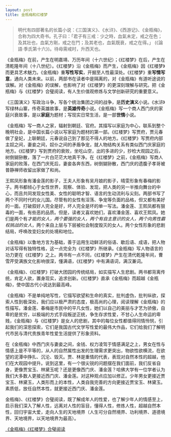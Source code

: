 ```yaml
---
layout: post
title: 金瓶梅和红楼梦
---
```


>明代有四部著名的长篇小说：《三国演义》、《水浒》、《西游记》、《金瓶梅》，合称为四大奇书。孔子曰：「君子有三戒：少之時，血氣未定，戒之在色；及其壯也，血氣方剛，戒之在鬥；及其老也，血氣既衰，戒之在得。」 (《論語·季氏第十六》)。待毋需戒时，升西天也。

《金瓶梅》在前，产生在明嘉靖、万历年间（十六世纪）；《红楼梦》在后，产生在清乾隆年间（十八世纪）。《红楼梦》沿《金瓶梅》而产生，《金瓶梅》因《红楼梦》而更具艺术魅力。《金瓶梅》重**写性写实**，开掘至人性最深处。《红楼梦》重**写情写意**，通向人类未来。以前，两部书在读者中是隔离的，对《金瓶梅》有道听途说的误解。对《金瓶梅》的误解，也影响了对《红楼梦》的更深刻理解与研究。把《金瓶梅》与《红楼梦》合璧阅读，有人生价值观修炼与文学创新研究的重要意义。

《三国演义》写政治斗争，写各个统治集团之间的战争，是**历史演义**小说。《水浒》写绿林山寨，传奇英雄故事，是**英雄传奇**小说。《金瓶梅》写一个商人西门庆的家庭兴衰故事，是以**家庭**为题材；写现实日常生活，是一部**世情**小说。

《金瓶梅》写一商人之家，辐射到朝廷、官府。其描写以家庭为中心，联系到整个晚明社会，是中国长篇小说以写家庭为题材的第一部。《红楼梦》写贾府，贾元春做了皇妃，上联朝廷，元春说自己到了那见不得人的地方。《红楼梦》写贾府内部主奴之间，妻妾之间，奴仆之间的矛盾争宠，就人物结构关系有类似西门庆家庭的地方。《红楼梦》写到贾府的衰败，坐吃山空，出的多进的少，抄检大观园之后，树倒猢狲散，落了一片白茫茫大地真干净。在《红楼梦》之前，《金瓶梅》写商人家庭的败落，在西门庆死后，妻妾各奔东西，树倒猢狲散，西门庆的遗腹子孝哥被普静禅师收留出家做了和尚。

王熙凤形象有潘金莲的影子，王夫人形象有吴月娘的影子，晴雯形象有春梅的影子。两书都倾心于女性世界，观察、体验、发现，把人类的另一半推向舞台的中心，而且共同发现女性美、女性的聪明才智、语言的生动流利与尖刻。两部书写了两个不同时代的女儿国。尽管有的女性有淫荡、争宠等负面的品格，但又都有美好的一面。打破叙好人完全是好，坏人完全是坏的单一写法。潘金莲、王熙凤都有狠毒的一面，有些恶的品质。但是，读者又喜欢她们，喜欢潘金莲、喜欢王熙凤。她们是两个有*才能的女人，两个要强的女人，两个有自主意识的女人，两个向男性霸权挑战的女人*，两个来自上层与下层被社会制度毁灭的女人。两个女性形象的悲剧结局，呼唤改变妇女的处境和地位。

《金瓶梅》以鲁地方言为基础，善于运用生动鲜活的俗语、歇后语、成语，把人物对话写得有独特性格，这一点完全为《红楼梦》所继承。《金瓶梅》写人物语言的功力更在《红楼梦》之上。两书有一点不同，《红楼梦》产生在清代乾隆年间，曹雪芹受满族文化影响很深，懂满语，《红楼梦》中有满语词，满汉兼词。

《金瓶梅》、《红楼梦》打破大团园的传统结局，如实描写人生悲剧。两书都背离传统，肯定人欲，置身现实，追求创新。《红楼梦》直承《金瓶梅》而超越《金瓶梅》，使中国古代小说达到最高峰。

《金瓶梅》不是单纯地写性，它描写欲望和生命的真实，批判虚伪，批判纵欲，探索人性到极深处，我们应以极严肃的态度，极高尚的心理，阅读理解《金瓶梅》的性描写。潘金莲、春梅是市民中的平凡女性，她们以自己的美丽与才艺为骄傲，自卑的是贫穷，以极端的方式手段叛逆正统，争生存求性爱，不甘心人生命运的卑贱，《金瓶梅》与《红楼梦》是女人的悲剧，其中的每位女性都值得同情怜悯，引起我们的深思探索，它们是我国古代文学写性爱的最伟大作品，它们给我们了解明代市民与清代贵族青年性爱生活提供了形象资料。

在《金瓶梅》中西门庆与妻妾之间，金钱、权力凌驾于情感满足之上，男女在性与情感上是不平等的，从人的自然属性出发的生理需求更突出，物欲性欲横流，在欲望的泥潭中挣扎、沉沦、毁灭。贾、林是重情的代表，表现对自然本性的超越，他们在大观园中提升。说到这里，有一个很尖锐的问题摆在我们面前，我们反省自身，更像贾宝玉、林黛玉呢？还是更像西门庆、潘金莲？哈佛大学有一位学者认为我们大多数人更接近西门庆、潘金莲。对这种观点应加以修正。少年男女更接近贾宝玉、林黛玉，人类形而上的本性，人类自我完善的方向更接近贾宝玉、林黛玉。素质低，放任自然本性，就更接近西门庆、潘金莲。

金瓶梅》、《红楼梦》合璧阅读，既了解成年人的性爱，也了解少年人的情感至上，启示我们深入了解人性，远离对人性的盲目，懂得人性，修炼人性，超越自然本性，回归宇宙大爱，走向人生的天地境界（人生可分自然境界、功利境界、道德境界、天地境界，以天地境界为最高）。

[《金瓶梅》《红楼梦》合璧阅读](http://www.guoxue.com/?p=8627)
